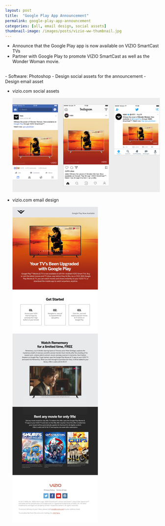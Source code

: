 ```yaml
---
layout: post
title:  "Google Play App Announcement"
permalink: google-play-app-announcement
categories: [all, email design, social assets]
thumbnail-image: /images/posts/vizio-ww-thumbnail.jpg
---
```



- Announce that the Google Play app is now available on VIZIO SmartCast TVs
- Partner with Google Play to promote VIZIO SmartCast as well as the Wonder Woman movie.

<br>
- Software: Photoshop
- Design social assets for the announcement
- Design email asset

<div class="clear-float"></div>

<ul class="post-images">
	<li>
		<p>vizio.com social assets</p>
		<img src="/images/posts/vizio-ww-1.jpg" alt="Vizio.com Social Media">
	</li>
	<li>
		<p>vizio.com email design</p>
		<img src="/images/posts/vizio-ww-2.jpg" alt="Vizio.com Email">
	</li>

</ul>



